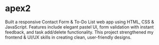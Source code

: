 # apex2
Built a responsive Contact Form &amp; To-Do List web app using HTML, CSS &amp; JavaScript. Features include elegant pastel UI, form validation with instant feedback, and task add/delete functionality. This project strengthened my frontend &amp; UI/UX skills in creating clean, user-friendly designs.
